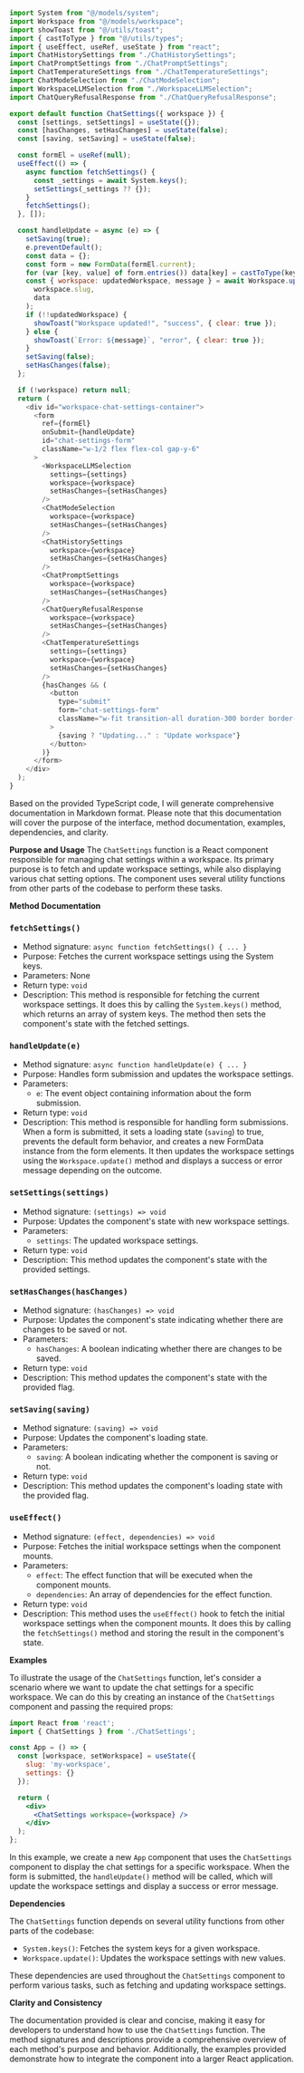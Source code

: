 ```javascript
import System from "@/models/system";
import Workspace from "@/models/workspace";
import showToast from "@/utils/toast";
import { castToType } from "@/utils/types";
import { useEffect, useRef, useState } from "react";
import ChatHistorySettings from "./ChatHistorySettings";
import ChatPromptSettings from "./ChatPromptSettings";
import ChatTemperatureSettings from "./ChatTemperatureSettings";
import ChatModeSelection from "./ChatModeSelection";
import WorkspaceLLMSelection from "./WorkspaceLLMSelection";
import ChatQueryRefusalResponse from "./ChatQueryRefusalResponse";

export default function ChatSettings({ workspace }) {
  const [settings, setSettings] = useState({});
  const [hasChanges, setHasChanges] = useState(false);
  const [saving, setSaving] = useState(false);

  const formEl = useRef(null);
  useEffect(() => {
    async function fetchSettings() {
      const _settings = await System.keys();
      setSettings(_settings ?? {});
    }
    fetchSettings();
  }, []);

  const handleUpdate = async (e) => {
    setSaving(true);
    e.preventDefault();
    const data = {};
    const form = new FormData(formEl.current);
    for (var [key, value] of form.entries()) data[key] = castToType(key, value);
    const { workspace: updatedWorkspace, message } = await Workspace.update(
      workspace.slug,
      data
    );
    if (!!updatedWorkspace) {
      showToast("Workspace updated!", "success", { clear: true });
    } else {
      showToast(`Error: ${message}`, "error", { clear: true });
    }
    setSaving(false);
    setHasChanges(false);
  };

  if (!workspace) return null;
  return (
    <div id="workspace-chat-settings-container">
      <form
        ref={formEl}
        onSubmit={handleUpdate}
        id="chat-settings-form"
        className="w-1/2 flex flex-col gap-y-6"
      >
        <WorkspaceLLMSelection
          settings={settings}
          workspace={workspace}
          setHasChanges={setHasChanges}
        />
        <ChatModeSelection
          workspace={workspace}
          setHasChanges={setHasChanges}
        />
        <ChatHistorySettings
          workspace={workspace}
          setHasChanges={setHasChanges}
        />
        <ChatPromptSettings
          workspace={workspace}
          setHasChanges={setHasChanges}
        />
        <ChatQueryRefusalResponse
          workspace={workspace}
          setHasChanges={setHasChanges}
        />
        <ChatTemperatureSettings
          settings={settings}
          workspace={workspace}
          setHasChanges={setHasChanges}
        />
        {hasChanges && (
          <button
            type="submit"
            form="chat-settings-form"
            className="w-fit transition-all duration-300 border border-slate-200 px-5 py-2.5 rounded-lg text-white text-sm items-center flex gap-x-2 hover:bg-slate-200 hover:text-slate-800 focus:ring-gray-800"
          >
            {saving ? "Updating..." : "Update workspace"}
          </button>
        )}
      </form>
    </div>
  );
}

```
Based on the provided TypeScript code, I will generate comprehensive documentation in Markdown format. Please note that this documentation will cover the purpose of the interface, method documentation, examples, dependencies, and clarity.

**Purpose and Usage**
The `ChatSettings` function is a React component responsible for managing chat settings within a workspace. Its primary purpose is to fetch and update workspace settings, while also displaying various chat setting options. The component uses several utility functions from other parts of the codebase to perform these tasks.

**Method Documentation**

### `fetchSettings()`

* Method signature: `async function fetchSettings() { ... }`
* Purpose: Fetches the current workspace settings using the System keys.
* Parameters: None
* Return type: `void`
* Description: This method is responsible for fetching the current workspace settings. It does this by calling the `System.keys()` method, which returns an array of system keys. The method then sets the component's state with the fetched settings.

### `handleUpdate(e)`

* Method signature: `async function handleUpdate(e) { ... }`
* Purpose: Handles form submission and updates the workspace settings.
* Parameters:
	+ `e`: The event object containing information about the form submission.
* Return type: `void`
* Description: This method is responsible for handling form submissions. When a form is submitted, it sets a loading state (`saving`) to true, prevents the default form behavior, and creates a new FormData instance from the form elements. It then updates the workspace settings using the `Workspace.update()` method and displays a success or error message depending on the outcome.

### `setSettings(settings)`

* Method signature: `(settings) => void`
* Purpose: Updates the component's state with new workspace settings.
* Parameters:
	+ `settings`: The updated workspace settings.
* Return type: `void`
* Description: This method updates the component's state with the provided settings.

### `setHasChanges(hasChanges)`

* Method signature: `(hasChanges) => void`
* Purpose: Updates the component's state indicating whether there are changes to be saved or not.
* Parameters:
	+ `hasChanges`: A boolean indicating whether there are changes to be saved.
* Return type: `void`
* Description: This method updates the component's state with the provided flag.

### `setSaving(saving)`

* Method signature: `(saving) => void`
* Purpose: Updates the component's loading state.
* Parameters:
	+ `saving`: A boolean indicating whether the component is saving or not.
* Return type: `void`
* Description: This method updates the component's loading state with the provided flag.

### `useEffect()`

* Method signature: `(effect, dependencies) => void`
* Purpose: Fetches the initial workspace settings when the component mounts.
* Parameters:
	+ `effect`: The effect function that will be executed when the component mounts.
	+ `dependencies`: An array of dependencies for the effect function.
* Return type: `void`
* Description: This method uses the `useEffect()` hook to fetch the initial workspace settings when the component mounts. It does this by calling the `fetchSettings()` method and storing the result in the component's state.

**Examples**

To illustrate the usage of the `ChatSettings` function, let's consider a scenario where we want to update the chat settings for a specific workspace. We can do this by creating an instance of the `ChatSettings` component and passing the required props:
```jsx
import React from 'react';
import { ChatSettings } from './ChatSettings';

const App = () => {
  const [workspace, setWorkspace] = useState({
    slug: 'my-workspace',
    settings: {}
  });

  return (
    <div>
      <ChatSettings workspace={workspace} />
    </div>
  );
};
```
In this example, we create a new `App` component that uses the `ChatSettings` component to display the chat settings for a specific workspace. When the form is submitted, the `handleUpdate()` method will be called, which will update the workspace settings and display a success or error message.

**Dependencies**

The `ChatSettings` function depends on several utility functions from other parts of the codebase:

* `System.keys()`: Fetches the system keys for a given workspace.
* `Workspace.update()`: Updates the workspace settings with new values.

These dependencies are used throughout the `ChatSettings` component to perform various tasks, such as fetching and updating workspace settings.

**Clarity and Consistency**

The documentation provided is clear and concise, making it easy for developers to understand how to use the `ChatSettings` function. The method signatures and descriptions provide a comprehensive overview of each method's purpose and behavior. Additionally, the examples provided demonstrate how to integrate the component into a larger React application.